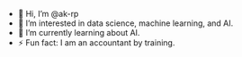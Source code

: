 - 👋 Hi, I’m @ak-rp
- 👀 I’m interested in data science, machine learning, and AI.
- 🌱 I’m currently learning about AI.
- ⚡ Fun fact: I am an accountant by training.

<!---
ak-rp/ak-rp is a ✨ special ✨ repository because its `README.md` (this file) appears on your GitHub profile.
You can click the Preview link to take a look at your changes.
--->
